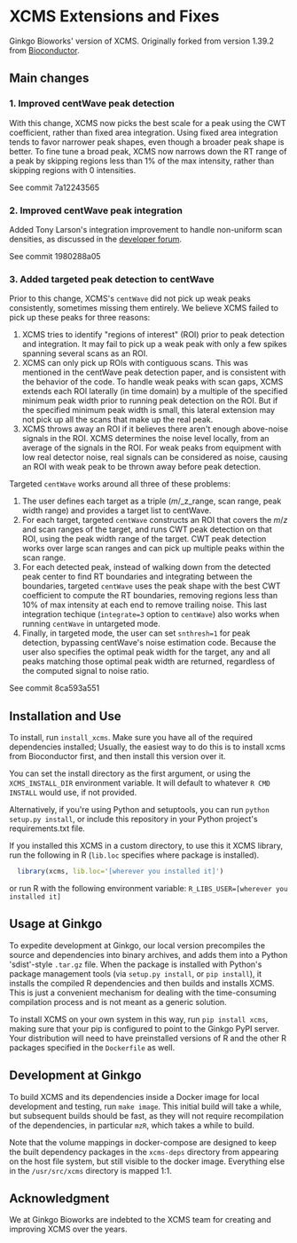 XCMS Extensions and Fixes
=========================

Ginkgo Bioworks' version of XCMS. Originally forked from version 1.39.2 from
[Bioconductor](http://www.bioconductor.org/packages/devel/bioc/html/xcms.html).


Main changes
------------

### 1. Improved centWave peak detection

With this change, XCMS now picks the best scale for a peak using the CWT coefficient, rather than
fixed area integration. Using fixed area integration tends to favor narrower peak shapes, even
though a broader peak shape is better. To fine tune a broad peak, XCMS now narrows down the RT
range of a peak by skipping regions less than 1% of the max intensity, rather than skipping
regions with 0 intensities.

See commit 7a12243565

### 2. Improved centWave peak integration

Added Tony Larson's integration improvement to handle non-uniform scan densities, as discussed in
the [developer forum](https://groups.google.com/forum/#!topic/xcms-devel/bdkvPGSWOU0).

See commit 1980288a05

### 3. Added targeted peak detection to centWave

Prior to this change, XCMS's `centWave` did not pick up weak peaks consistently, sometimes missing
them entirely. We believe XCMS failed to pick up these peaks for three reasons:

1. XCMS tries to identify "regions of interest" (ROI) prior to peak detection and integration.
   It may fail to pick up a weak peak with only a few spikes spanning several scans as an ROI.
2. XCMS can only pick up ROIs with contiguous scans. This was mentioned in the centWave peak
   detection paper, and is consistent with the behavior of the code. To handle weak peaks with scan
   gaps, XCMS extends each ROI laterally (in time domain) by a multiple of the specified minimum
   peak width prior to running peak detection on the ROI. But if the specified minimum peak
   width is small, this lateral extension may not pick up all the scans that make up the real
   peak.
3. XCMS throws away an ROI if it believes there aren't enough above-noise signals in the ROI.
   XCMS determines the noise level locally, from an average of the signals in the ROI. For weak
   peaks from equipment with low real detector noise, real signals can be considered as noise,
   causing an ROI with weak peak to be thrown away before peak detection.

Targeted `centWave` works around all three of these problems:

1. The user defines each target as a triple (_m_/_z_range, scan range, peak width range) and
   provides a target list to centWave.
2. For each target, targeted `centWave` constructs an ROI that covers the _m_/_z_ and scan ranges of
   the target, and runs CWT peak detection on that ROI, using the peak width range of the
   target. CWT peak detection works over large scan ranges and can pick up multiple peaks within
   the scan range.
3. For each detected peak, instead of walking down from the detected peak center to find RT
   boundaries and integrating between the boundaries, targeted `centWave` uses the peak shape
   with the best CWT coefficient to compute the RT boundaries, removing regions less than 10% of max
   intensity at each end to remove trailing noise. This last integration techique (`integrate=3`
   option to `centWave`) also works when running `centWave` in untargeted mode.
4. Finally, in targeted mode, the user can set `snthresh=1` for peak detection, bypassing centWave's
   noise estimation code. Because the user also specifies the optimal peak width for the target,
   any and all peaks matching those optimal peak width are returned, regardless of the computed
   signal to noise ratio.

See commit 8ca593a551


Installation and Use
--------------------

To install, run `install_xcms`. Make sure you have all of the required dependencies installed;
Usually, the easiest way to do this is to install xcms from Bioconductor first, and then install
this version over it.

You can set the install directory as the first argument, or using the `XCMS_INSTALL_DIR` environment
variable. It will default to whatever `R CMD INSTALL` would use, if not provided.

Alternatively, if you're using Python and setuptools, you can run `python setup.py install`, or
include this repository in your Python project's requirements.txt file.

If you installed this XCMS in a custom directory, to use this it XCMS library, run the following in
R (`lib.loc` specifies where package is installed).

```R
  library(xcms, lib.loc='[wherever you installed it]')
```

or run R with the following environment variable: `R_LIBS_USER=[wherever you installed it]`


Usage at Ginkgo
---------------

To expedite development at Ginkgo, our local version precompiles the source and dependencies into
binary archives, and adds them into a Python 'sdist'-style `.tar.gz` file. When the package is
installed with Python's package management tools (via `setup.py install`, or `pip install`), it
installs the compiled R dependencies and then builds and installs XCMS. This is just a convenient
mechanism for dealing with the time-consuming compilation process and is not meant as a generic
solution.

To install XCMS on your own system in this way, run `pip install xcms`, making sure that your pip
is configured to point to the Ginkgo PyPI server. Your distribution will need to have
preinstalled versions of R and the other R packages specified in the `Dockerfile` as well.

Development at Ginkgo
---------------------

To build XCMS and its dependencies inside a Docker image for local development and testing, run
`make image`. This initial build will take a while, but subsequent builds should be fast, as they
will not require recompilation of the dependencies, in particular `mzR`, which takes a while to
build.

Note that the volume mappings in docker-compose are designed to keep the built dependency packages
in the `xcms-deps` directory from appearing on the host file system, but still visible to the docker
image. Everything else in the `/usr/src/xcms` directory is mapped 1:1.


Acknowledgment
--------------

We at Ginkgo Bioworks are indebted to the XCMS team for creating and improving XCMS over the years.
